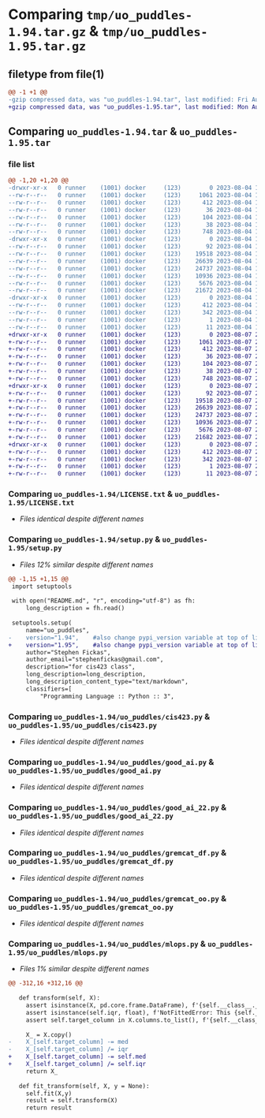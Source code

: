 # Comparing `tmp/uo_puddles-1.94.tar.gz` & `tmp/uo_puddles-1.95.tar.gz`

## filetype from file(1)

```diff
@@ -1 +1 @@
-gzip compressed data, was "uo_puddles-1.94.tar", last modified: Fri Aug  4 19:01:15 2023, max compression
+gzip compressed data, was "uo_puddles-1.95.tar", last modified: Mon Aug  7 22:07:55 2023, max compression
```

## Comparing `uo_puddles-1.94.tar` & `uo_puddles-1.95.tar`

### file list

```diff
@@ -1,20 +1,20 @@
-drwxr-xr-x   0 runner    (1001) docker     (123)        0 2023-08-04 19:01:15.184880 uo_puddles-1.94/
--rw-r--r--   0 runner    (1001) docker     (123)     1061 2023-08-04 19:01:02.000000 uo_puddles-1.94/LICENSE.txt
--rw-r--r--   0 runner    (1001) docker     (123)      412 2023-08-04 19:01:15.180879 uo_puddles-1.94/PKG-INFO
--rw-r--r--   0 runner    (1001) docker     (123)       36 2023-08-04 19:01:02.000000 uo_puddles-1.94/README.md
--rw-r--r--   0 runner    (1001) docker     (123)      104 2023-08-04 19:01:02.000000 uo_puddles-1.94/pyproject.toml
--rw-r--r--   0 runner    (1001) docker     (123)       38 2023-08-04 19:01:15.184880 uo_puddles-1.94/setup.cfg
--rw-r--r--   0 runner    (1001) docker     (123)      748 2023-08-04 19:01:02.000000 uo_puddles-1.94/setup.py
-drwxr-xr-x   0 runner    (1001) docker     (123)        0 2023-08-04 19:01:15.180879 uo_puddles-1.94/uo_puddles/
--rw-r--r--   0 runner    (1001) docker     (123)       92 2023-08-04 19:01:02.000000 uo_puddles-1.94/uo_puddles/__init__.py
--rw-r--r--   0 runner    (1001) docker     (123)    19518 2023-08-04 19:01:02.000000 uo_puddles-1.94/uo_puddles/cis423.py
--rw-r--r--   0 runner    (1001) docker     (123)    26639 2023-08-04 19:01:02.000000 uo_puddles-1.94/uo_puddles/good_ai.py
--rw-r--r--   0 runner    (1001) docker     (123)    24737 2023-08-04 19:01:02.000000 uo_puddles-1.94/uo_puddles/good_ai_22.py
--rw-r--r--   0 runner    (1001) docker     (123)    10936 2023-08-04 19:01:02.000000 uo_puddles-1.94/uo_puddles/gremcat_df.py
--rw-r--r--   0 runner    (1001) docker     (123)     5676 2023-08-04 19:01:02.000000 uo_puddles-1.94/uo_puddles/gremcat_oo.py
--rw-r--r--   0 runner    (1001) docker     (123)    21672 2023-08-04 19:01:02.000000 uo_puddles-1.94/uo_puddles/mlops.py
-drwxr-xr-x   0 runner    (1001) docker     (123)        0 2023-08-04 19:01:15.180879 uo_puddles-1.94/uo_puddles.egg-info/
--rw-r--r--   0 runner    (1001) docker     (123)      412 2023-08-04 19:01:15.000000 uo_puddles-1.94/uo_puddles.egg-info/PKG-INFO
--rw-r--r--   0 runner    (1001) docker     (123)      342 2023-08-04 19:01:15.000000 uo_puddles-1.94/uo_puddles.egg-info/SOURCES.txt
--rw-r--r--   0 runner    (1001) docker     (123)        1 2023-08-04 19:01:15.000000 uo_puddles-1.94/uo_puddles.egg-info/dependency_links.txt
--rw-r--r--   0 runner    (1001) docker     (123)       11 2023-08-04 19:01:15.000000 uo_puddles-1.94/uo_puddles.egg-info/top_level.txt
+drwxr-xr-x   0 runner    (1001) docker     (123)        0 2023-08-07 22:07:55.361454 uo_puddles-1.95/
+-rw-r--r--   0 runner    (1001) docker     (123)     1061 2023-08-07 22:07:46.000000 uo_puddles-1.95/LICENSE.txt
+-rw-r--r--   0 runner    (1001) docker     (123)      412 2023-08-07 22:07:55.361454 uo_puddles-1.95/PKG-INFO
+-rw-r--r--   0 runner    (1001) docker     (123)       36 2023-08-07 22:07:46.000000 uo_puddles-1.95/README.md
+-rw-r--r--   0 runner    (1001) docker     (123)      104 2023-08-07 22:07:46.000000 uo_puddles-1.95/pyproject.toml
+-rw-r--r--   0 runner    (1001) docker     (123)       38 2023-08-07 22:07:55.361454 uo_puddles-1.95/setup.cfg
+-rw-r--r--   0 runner    (1001) docker     (123)      748 2023-08-07 22:07:46.000000 uo_puddles-1.95/setup.py
+drwxr-xr-x   0 runner    (1001) docker     (123)        0 2023-08-07 22:07:55.361454 uo_puddles-1.95/uo_puddles/
+-rw-r--r--   0 runner    (1001) docker     (123)       92 2023-08-07 22:07:46.000000 uo_puddles-1.95/uo_puddles/__init__.py
+-rw-r--r--   0 runner    (1001) docker     (123)    19518 2023-08-07 22:07:46.000000 uo_puddles-1.95/uo_puddles/cis423.py
+-rw-r--r--   0 runner    (1001) docker     (123)    26639 2023-08-07 22:07:46.000000 uo_puddles-1.95/uo_puddles/good_ai.py
+-rw-r--r--   0 runner    (1001) docker     (123)    24737 2023-08-07 22:07:46.000000 uo_puddles-1.95/uo_puddles/good_ai_22.py
+-rw-r--r--   0 runner    (1001) docker     (123)    10936 2023-08-07 22:07:46.000000 uo_puddles-1.95/uo_puddles/gremcat_df.py
+-rw-r--r--   0 runner    (1001) docker     (123)     5676 2023-08-07 22:07:46.000000 uo_puddles-1.95/uo_puddles/gremcat_oo.py
+-rw-r--r--   0 runner    (1001) docker     (123)    21682 2023-08-07 22:07:46.000000 uo_puddles-1.95/uo_puddles/mlops.py
+drwxr-xr-x   0 runner    (1001) docker     (123)        0 2023-08-07 22:07:55.361454 uo_puddles-1.95/uo_puddles.egg-info/
+-rw-r--r--   0 runner    (1001) docker     (123)      412 2023-08-07 22:07:55.000000 uo_puddles-1.95/uo_puddles.egg-info/PKG-INFO
+-rw-r--r--   0 runner    (1001) docker     (123)      342 2023-08-07 22:07:55.000000 uo_puddles-1.95/uo_puddles.egg-info/SOURCES.txt
+-rw-r--r--   0 runner    (1001) docker     (123)        1 2023-08-07 22:07:55.000000 uo_puddles-1.95/uo_puddles.egg-info/dependency_links.txt
+-rw-r--r--   0 runner    (1001) docker     (123)       11 2023-08-07 22:07:55.000000 uo_puddles-1.95/uo_puddles.egg-info/top_level.txt
```

### Comparing `uo_puddles-1.94/LICENSE.txt` & `uo_puddles-1.95/LICENSE.txt`

 * *Files identical despite different names*

### Comparing `uo_puddles-1.94/setup.py` & `uo_puddles-1.95/setup.py`

 * *Files 12% similar despite different names*

```diff
@@ -1,15 +1,15 @@
 import setuptools
 
 with open("README.md", "r", encoding="utf-8") as fh:
     long_description = fh.read()
 
 setuptools.setup(
     name="uo_puddles",
-    version="1.94",    #also change pypi_version variable at top of library
+    version="1.95",    #also change pypi_version variable at top of library
     author="Stephen Fickas",
     author_email="stephenfickas@gmail.com",
     description="for cis423 class",
     long_description=long_description,
     long_description_content_type="text/markdown",
     classifiers=[
         "Programming Language :: Python :: 3",
```

### Comparing `uo_puddles-1.94/uo_puddles/cis423.py` & `uo_puddles-1.95/uo_puddles/cis423.py`

 * *Files identical despite different names*

### Comparing `uo_puddles-1.94/uo_puddles/good_ai.py` & `uo_puddles-1.95/uo_puddles/good_ai.py`

 * *Files identical despite different names*

### Comparing `uo_puddles-1.94/uo_puddles/good_ai_22.py` & `uo_puddles-1.95/uo_puddles/good_ai_22.py`

 * *Files identical despite different names*

### Comparing `uo_puddles-1.94/uo_puddles/gremcat_df.py` & `uo_puddles-1.95/uo_puddles/gremcat_df.py`

 * *Files identical despite different names*

### Comparing `uo_puddles-1.94/uo_puddles/gremcat_oo.py` & `uo_puddles-1.95/uo_puddles/gremcat_oo.py`

 * *Files identical despite different names*

### Comparing `uo_puddles-1.94/uo_puddles/mlops.py` & `uo_puddles-1.95/uo_puddles/mlops.py`

 * *Files 1% similar despite different names*

```diff
@@ -312,16 +312,16 @@
 
   def transform(self, X):
     assert isinstance(X, pd.core.frame.DataFrame), f'{self.__class__.__name__}.transform expected Dataframe but got {type(X)} instead.'
     assert isinstance(self.iqr, float), f'NotFittedError: This {self.__class__.__name__} instance is not fitted yet. Call "fit" with appropriate arguments before using this estimator.'
     assert self.target_column in X.columns.to_list(), f'{self.__class__.__name__}.transform unrecognizable column {self.target_column}.'
 
     X_ = X.copy()
-    X_[self.target_column] -= med
-    X_[self.target_column] /= iqr
+    X_[self.target_column] -= self.med
+    X_[self.target_column] /= self.iqr
     return X_
 
   def fit_transform(self, X, y = None):
     self.fit(X,y)
     result = self.transform(X)
     return result
```

